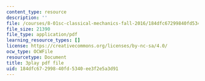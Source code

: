 ```yaml
---
content_type: resource
description: ''
file: /courses/8-01sc-classical-mechanics-fall-2016/184dfc67299840fd5340ee3f2e5a3d91_FlHKTvUjD6g.pdf
file_size: 21390
file_type: application/pdf
learning_resource_types: []
license: https://creativecommons.org/licenses/by-nc-sa/4.0/
ocw_type: OCWFile
resourcetype: Document
title: 3play pdf file
uid: 184dfc67-2998-40fd-5340-ee3f2e5a3d91
---
```

